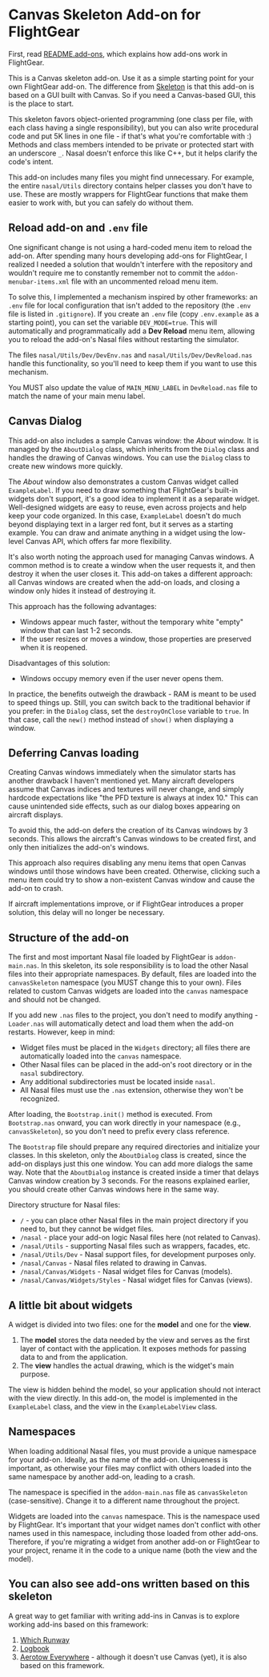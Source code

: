 Canvas Skeleton Add-on for FlightGear
=====================================

First, read [README.add-ons](https://gitlab.com/flightgear/fgdata/-/blob/next/Docs/README.add-ons), which explains how add-ons work in FlightGear.

This is a Canvas skeleton add-on. Use it as a simple starting point for your own FlightGear add-on. The difference from [Skeleton](https://sourceforge.net/p/flightgear/fgaddon/HEAD/tree/trunk/Addons/Skeleton/) is that this add-on is based on a GUI built with Canvas. So if you need a Canvas-based GUI, this is the place to start.

This skeleton favors object-oriented programming (one class per file, with each class having a single responsibility), but you can also write procedural code and put 5K lines in one file - if that's what you're comfortable with :) Methods and class members intended to be private or protected start with an underscore `_`. Nasal doesn't enforce this like C++, but it helps clarify the code's intent.

This add-on includes many files you might find unnecessary. For example, the entire `nasal/Utils` directory contains helper classes you don't have to use. These are mostly wrappers for FlightGear functions that make them easier to work with, but you can safely do without them.

## Reload add-on and `.env` file

One significant change is not using a hard-coded menu item to reload the add-on. After spending many hours developing add-ons for FlightGear, I realized I needed a solution that wouldn't interfere with the repository and wouldn't require me to constantly remember not to commit the `addon-menubar-items.xml` file with an uncommented reload menu item.

To solve this, I implemented a mechanism inspired by other frameworks: an `.env` file for local configuration that isn't added to the repository (the `.env` file is listed in `.gitignore`). If you create an `.env` file (copy `.env.example` as a starting point), you can set the variable `DEV_MODE=true`. This will automatically and programmatically add a **Dev Reload** menu item, allowing you to reload the add-on's Nasal files without restarting the simulator.

The files `nasal/Utils/Dev/DevEnv.nas` and `nasal/Utils/Dev/DevReload.nas` handle this functionality, so you'll need to keep them if you want to use this mechanism.

You MUST also update the value of `MAIN_MENU_LABEL` in `DevReload.nas` file to match the name of your main menu label.

## Canvas Dialog

This add-on also includes a sample Canvas window: the *About* window. It is managed by the `AboutDialog` class, which inherits from the `Dialog` class and handles the drawing of Canvas windows. You can use the `Dialog` class to create new windows more quickly.

The *About* window also demonstrates a custom Canvas widget called `ExampleLabel`. If you need to draw something that FlightGear's built-in widgets don't support, it's a good idea to implement it as a separate widget. Well-designed widgets are easy to reuse, even across projects and help keep your code organized. In this case, `ExampleLabel` doesn't do much beyond displaying text in a larger red font, but it serves as a starting example. You can draw and animate anything in a widget using the low-level Canvas API, which offers far more flexibility.

It's also worth noting the approach used for managing Canvas windows. A common method is to create a window when the user requests it, and then destroy it when the user closes it. This add-on takes a different approach: all Canvas windows are created when the add-on loads, and closing a window only hides it instead of destroying it.

This approach has the following advantages:

- Windows appear much faster, without the temporary white "empty" window that can last 1-2 seconds.
- If the user resizes or moves a window, those properties are preserved when it is reopened.

Disadvantages of this solution:

- Windows occupy memory even if the user never opens them.

In practice, the benefits outweigh the drawback - RAM is meant to be used to speed things up. Still, you can switch back to the traditional behavior if you prefer: in the `Dialog` class, set the `destroyOnClose` variable to `true`. In that case, call the `new()` method instead of `show()` when displaying a window.

## Deferring Canvas loading

Creating Canvas windows immediately when the simulator starts has another drawback I haven't mentioned yet. Many aircraft developers assume that Canvas indices and textures will never change, and simply hardcode expectations like "the PFD texture is always at index 10." This can cause unintended side effects, such as our dialog boxes appearing on aircraft displays.

To avoid this, the add-on defers the creation of its Canvas windows by 3 seconds. This allows the aircraft's Canvas windows to be created first, and only then initializes the add-on's windows.

This approach also requires disabling any menu items that open Canvas windows until those windows have been created. Otherwise, clicking such a menu item could try to show a non-existent Canvas window and cause the add-on to crash.

If aircraft implementations improve, or if FlightGear introduces a proper solution, this delay will no longer be necessary.

## Structure of the add-on

The first and most important Nasal file loaded by FlightGear is `addon-main.nas`. In this skeleton, its sole responsibility is to load the other Nasal files into their appropriate namespaces. By default, files are loaded into the `canvasSkeleton` namespace (you MUST change this to your own). Files related to custom Canvas widgets are loaded into the `canvas` namespace and should not be changed.

If you add new `.nas` files to the project, you don't need to modify anything - `Loader.nas` will automatically detect and load them when the add-on restarts. However, keep in mind:

- Widget files must be placed in the `Widgets` directory; all files there are automatically loaded into the `canvas` namespace.
- Other Nasal files can be placed in the add-on's root directory or in the `nasal` subdirectory.
- Any additional subdirectories must be located inside `nasal`.
- All Nasal files must use the `.nas` extension, otherwise they won't be recognized.

After loading, the `Bootstrap.init()` method is executed. From `Bootstrap.nas` onward, you can work directly in your namespace (e.g., `canvasSkeleton`), so you don't need to prefix every class reference.

The `Bootstrap` file should prepare any required directories and initialize your classes. In this skeleton, only the `AboutDialog` class is created, since the add-on displays just this one window. You can add more dialogs the same way. Note that the `AboutDialog` instance is created inside a timer that delays Canvas window creation by 3 seconds. For the reasons explained earlier, you should create other Canvas windows here in the same way.

Directory structure for Nasal files:

- `/` - you can place other Nasal files in the main project directory if you need to, but they cannot be widget files.
- `/nasal` - place your add-on logic Nasal files here (not related to Canvas).
- `/nasal/Utils` - supporting Nasal files such as wrappers, facades, etc.
- `/nasal/Utils/Dev` - Nasal support files, for development purposes only.
- `/nasal/Canvas` - Nasal files related to drawing in Canvas.
- `/nasal/Canvas/Widgets` - Nasal widget files for Canvas (models).
- `/nasal/Canvas/Widgets/Styles` - Nasal widget files for Canvas (views).

## A little bit about widgets

A widget is divided into two files: one for the **model** and one for the **view**.

1. The **model** stores the data needed by the view and serves as the first layer of contact with the application. It exposes methods for passing data to and from the application.
2. The **view** handles the actual drawing, which is the widget's main purpose.

The view is hidden behind the model, so your application should not interact with the view directly. In this add-on, the model is implemented in the `ExampleLabel` class, and the view in the `ExampleLabelView` class.

## Namespaces

When loading additional Nasal files, you must provide a unique namespace for your add-on. Ideally, as the name of the add-on. Uniqueness is important, as otherwise your files may conflict with others loaded into the same namespace by another add-on, leading to a crash.

The namespace is specified in the `addon-main.nas` file as `canvasSkeleton` (case-sensitive). Change it to a different name throughout the project.

Widgets are loaded into the `canvas` namespace. This is the namespace used by FlightGear. It's important that your widget names don't conflict with other names used in this namespace, including those loaded from other add-ons. Therefore, if you're migrating a widget from another add-on or FlightGear to your project, rename it in the code to a unique name (both the view and the model).

## You can also see add-ons written based on this skeleton

A great way to get familiar with writing add-ins in Canvas is to explore working add-ins based on this framework:

1. [Which Runway](https://github.com/PlayeRom/flightgear-addon-which-runway)
2. [Logbook](https://github.com/PlayeRom/flightgear-addon-logbook)
3. [Aerotow Everywhere](https://github.com/PlayeRom/flightgear-addon-aerotow-everywhere) - although it doesn't use Canvas (yet), it is also based on this framework.
